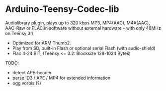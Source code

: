 Arduino-Teensy-Codec-lib
======================

Audiolibrary plugin, plays up to 320 kbps MP3, MP4(AAC), M4A(AAC), AAC-Raw or FLAC in software without external hardware -
with only 48MHz on Teensy 3.1

- Optimized for ARM Thumb2.
- Play from SD, built-in Flash or optional serial Flash (with audio-shield)
- Flac 4-24 BIT, (Teensy <= 3.2: Blocksize 128-1024 Bytes)

 TODO:
 - detect APE-header
 - parse ID3 / APE / MP4 for extended information
 - ogg vorbis (?)
